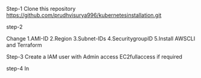 Step-1
Clone this repository
https://github.com/prudhvisurya996/kubernetesinstallation.git

step-2

Change 
1.AMI-ID
2.Region
3.Subnet-IDs
4.SecuritygroupID
5.Install AWSCLI and Terraform 

Step-3
Create a IAM user with Admin access EC2fullaccess if required

step-4
In 
